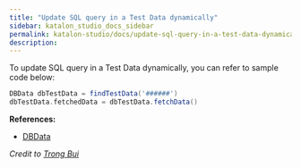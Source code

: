 ```yaml
---
title: "Update SQL query in a Test Data dynamically" 
sidebar: katalon_studio_docs_sidebar
permalink: katalon-studio/docs/update-sql-query-in-a-test-data-dynamically.html 
description: 
---
```

To update SQL query in a Test Data dynamically, you can refer to sample code below:

```groovy
DBData dbTestData = findTestData('######')
dbTestData.fetchedData = dbTestData.fetchData()
```

  

**References:**

*   [DBData](https://api-docs.katalon.com/com/kms/katalon/core/testdata/DBData.html)

_Credit to [Trong Bui](https://forum.katalon.com/discussion/5799/dynamically-update-sql-generated-test-data-files-before-test-suite-case-execution#Comment_13181)_